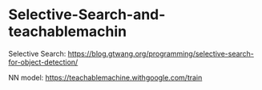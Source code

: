 # Selective-Search-and-teachablemachin


Selective Search:
https://blog.gtwang.org/programming/selective-search-for-object-detection/

NN model:
https://teachablemachine.withgoogle.com/train
